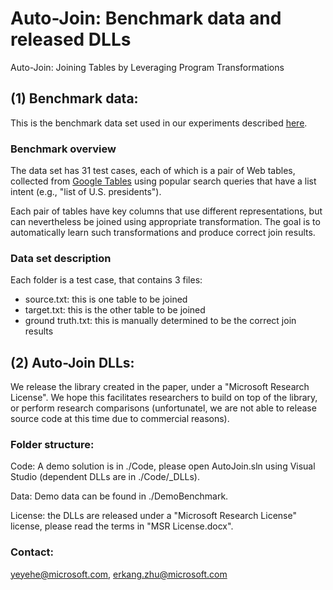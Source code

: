 # Auto-Join: Benchmark data and released DLLs
Auto-Join: Joining Tables by Leveraging Program Transformations

## (1) Benchmark data:
This is the benchmark data set used in our experiments described [here](https://www.microsoft.com/en-us/research/wp-content/uploads/2016/12/autojoin-fullversion.pdf).

### Benchmark overview
The data set has 31 test cases, each of which is a pair of Web tables, collected from [Google Tables](https://research.google.com/tables) using popular search queries that have a list intent (e.g., "list of U.S. presidents"). 

Each pair of tables have key columns that use different representations, but can nevertheless be joined using appropriate transformation. The goal is to automatically learn such transformations and produce correct join results.

### Data set description
Each folder is a test case, that contains 3 files:

* source.txt: this is one table to be joined
* target.txt: this is the other table to be joined
* ground truth.txt: this is manually determined to be the correct join results



## (2) Auto-Join DLLs:
We release the library created in the paper, under a "Microsoft Research License". We hope this facilitates researchers to build on top of the library, or perform research comparisons (unfortunatel, we are not able to release source code at this time due to commercial reasons).

### Folder structure:
Code: A demo solution is in ./Code, please open AutoJoin.sln using Visual Studio (dependent DLLs are in ./Code/_DLLs).

Data: Demo data can be found in ./DemoBenchmark.

License: the DLLs are released under a "Microsoft Research License" license, please read the terms in "MSR License.docx".


### Contact:
yeyehe@microsoft.com, erkang.zhu@microsoft.com
